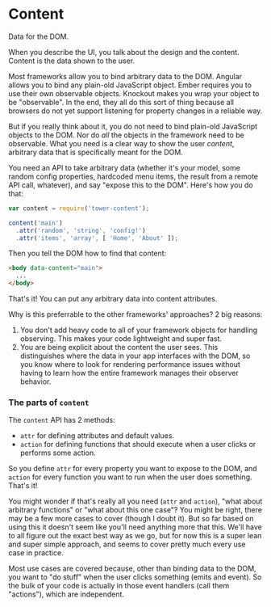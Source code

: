 # Content

Data for the DOM.

When you describe the UI, you talk about the design and the content. Content is the data shown to the user.

Most frameworks allow you to bind arbitrary data to the DOM. Angular allows you to bind any plain-old JavaScript object. Ember requires you to use their own observable objects. Knockout makes you wrap your object to be "observable". In the end, they all do this sort of thing because all browsers do not yet support listening for property changes in a reliable way.

But if you really think about it, you do not need to bind plain-old JavaScript objects to the DOM. Nor do _all_ the objects in the framework need to be observable. What you need is a clear way to show the user _content_, arbitrary data that is specifically meant for the DOM.

You need an API to take arbitrary data (whether it's your model, some random config properties, hardcoded menu items, the result from a remote API call, whatever), and say "expose this to the DOM". Here's how you do that:

```js
var content = require('tower-content');

content('main')
  .attr('random', 'string', 'config!')
  .attr('items', 'array', [ 'Home', 'About' ]);
```

Then you tell the DOM how to find that content:

```html
<body data-content="main">
  ...
</body>
```

That's it! You can put any arbitrary data into content attributes.

Why is this preferrable to the other frameworks' approaches? 2 big reasons:

1. You don't add heavy code to all of your framework objects for handling observing. This makes your code lightweight and super fast.
2. You are being explicit about the content the user sees. This distinguishes where the data in your app interfaces with the DOM, so you know where to look for rendering performance issues without having to learn how the entire framework manages their observer behavior.

### The parts of `content`

The `content` API has 2 methods:

- `attr` for defining attributes and default values.
- `action` for defining functions that should execute when a user clicks or performs some action.

So you define `attr` for every property you want to expose to the DOM, and `action` for every function you want to run when the user does something. That's it!

You might wonder if that's really all you need (`attr` and `action`), "what about arbitrary functions" or "what about this one case"? You might be right, there may be a few more cases to cover (though I doubt it). But so far based on using this it doesn't seem like you'll need anything more that this. We'll have to all figure out the exact best way as we go, but for now this is a super lean and super simple approach, and seems to cover pretty much every use case in practice.

Most use cases are covered because, other than binding data to the DOM, you want to "do stuff" when the user clicks something (emits and event). So the bulk of your code is actually in those event handlers (call them "actions"), which are independent.